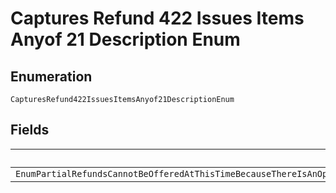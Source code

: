 
# Captures Refund 422 Issues Items Anyof 21 Description Enum

## Enumeration

`CapturesRefund422IssuesItemsAnyof21DescriptionEnum`

## Fields

| Name |
|  --- |
| `EnumPartialRefundsCannotBeOfferedAtThisTimeBecauseThereIsAnOpenCaseOnThisTransactionVisitThePayPalResolutionCenterToReviewThisCase` |

